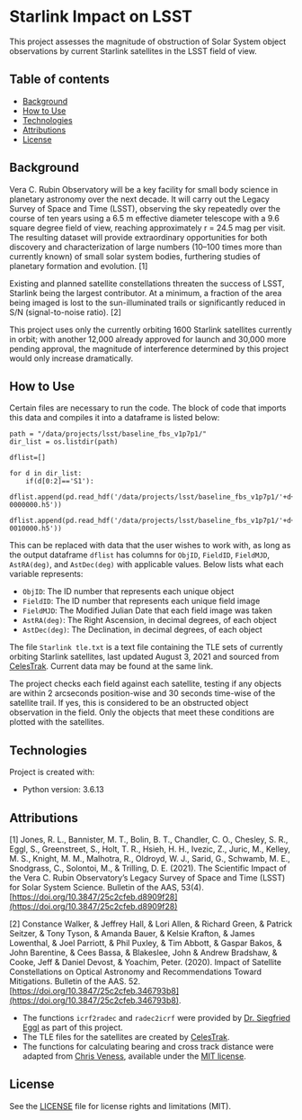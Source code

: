 # Starlink Impact on LSST
This project assesses the magnitude of obstruction of Solar System object observations by current Starlink satellites in the LSST field of view.

## Table of contents
* [Background](#background)
* [How to Use](#how-to-use)
* [Technologies](#technologies)
* [Attributions](#attributions)
* [License](#license)

## Background
Vera C. Rubin Observatory will be a key facility for small body science in planetary astronomy over the next decade. It will carry out the Legacy Survey of Space and Time (LSST), observing the sky repeatedly over the course of ten years using a 6.5 m effective diameter telescope with a 9.6 square degree field of view, reaching approximately r = 24.5 mag per visit. The resulting dataset will provide extraordinary opportunities for both discovery and characterization of large numbers (10–100 times more than currently known) of small solar system bodies, furthering studies of planetary formation and evolution. [1]

Existing and planned satellite constellations threaten the success of LSST, Starlink being the largest contributor. At a minimum, a fraction of the area being imaged is lost to the sun-illuminated trails or significantly reduced in S/N (signal-to-noise ratio). [2]

This project uses only the currently orbiting 1600 Starlink satellites currently in orbit; with another 12,000 already approved for launch and 30,000 more pending approval, the magnitude of interference determined by this project would only increase dramatically. 

## How to Use
Certain files are necessary to run the code. The block of code that imports this data and compiles it into a dataframe is listed below:
```
path = "/data/projects/lsst/baseline_fbs_v1p7p1/"
dir_list = os.listdir(path)

dflist=[]

for d in dir_list:
    if(d[0:2]=='S1'):
        dflist.append(pd.read_hdf('/data/projects/lsst/baseline_fbs_v1p7p1/'+d+'/visit-0000000.h5'))
        dflist.append(pd.read_hdf('/data/projects/lsst/baseline_fbs_v1p7p1/'+d+'/visit-0010000.h5'))
```
This can be replaced with data that the user wishes to work with, as long as the output dataframe ```dflist``` has columns for ``` ObjID ```, ``` FieldID ```, ``` FieldMJD ```, ``` AstRA(deg) ```, and ``` AstDec(deg) ``` with applicable values. Below lists what each variable represents:
* ``` ObjID ```: The ID number that represents each unique object
* ``` FieldID ```: The ID number that represents each unique field image
* ``` FieldMJD ```: The Modified Julian Date that each field image was taken
* ``` AstRA(deg) ```: The Right Ascension, in decimal degrees, of each object
* ``` AstDec(deg) ```: The Declination, in decimal degrees, of each object

The file ```Starlink tle.txt``` is a text file containing the TLE sets of currently orbiting Starlink satellites, last updated August 3, 2021 and sourced from [CelesTrak](https://celestrak.com/NORAD/elements/). Current data may be found at the same link.

The project checks each field against each satellite, testing if any objects are within 2 arcseconds position-wise and 30 seconds time-wise of the satellite trail. If yes, this is considered to be an obstructed object observation in the field. Only the objects that meet these conditions are plotted with the satellites.
	
## Technologies
Project is created with:
* Python version: 3.6.13

## Attributions
[1] Jones, R. L., Bannister, M. T., Bolin, B. T., Chandler, C. O., Chesley, S. R., Eggl, S., Greenstreet, S., Holt, T. R., Hsieh, H. H., Ivezic, Z., Juric, M., Kelley, M. S., Knight, M. M., Malhotra, R., Oldroyd, W. J., Sarid, G., Schwamb, M. E., Snodgrass, C., Solontoi, M., &amp; Trilling, D. E. (2021). The Scientific Impact of the Vera C. Rubin Observatory’s Legacy Survey of Space and Time (LSST) for Solar System Science. Bulletin of the AAS, 53(4). [https://doi.org/10.3847/25c2cfeb.d8909f28](https://doi.org/10.3847/25c2cfeb.d8909f28)

[2] Constance	Walker, & Jeffrey	Hall, & Lori	Allen, & Richard	Green, & Patrick	Seitzer, & Tony	Tyson, & Amanda	Bauer, & Kelsie	Krafton, & James	Lowenthal, & Joel	Parriott, & Phil	Puxley, & Tim	Abbott, & Gaspar	Bakos, & John	Barentine, & Cees	Bassa, & Blakeslee, John & Andrew	Bradshaw, & Cooke, Jeff & Daniel	Devost, & Yoachim, Peter. (2020). Impact of Satellite Constellations on Optical Astronomy and Recommendations Toward Mitigations. Bulletin of the AAS. 52. [https://doi.org/10.3847/25c2cfeb.346793b8](https://doi.org/10.3847/25c2cfeb.346793b8). 
* The functions ```icrf2radec``` and ```radec2icrf``` were provided by [Dr. Siegfried Eggl](https://github.com/eggls6) as part of this project. 
* The TLE files for the satellites are created by [CelesTrak](https://celestrak.com/NORAD/elements/).
* The functions for calculating bearing and cross track distance were adapted from [Chris Veness](http://www.movable-type.co.uk/scripts/latlong.html), available under the [MIT license](https://opensource.org/licenses/MIT). 

## License
See the [LICENSE](LICENSE) file for license rights and limitations (MIT).
